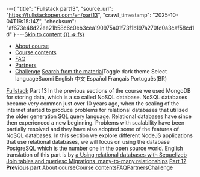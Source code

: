 ---{
  "title": "Fullstack part13",
  "source_url": "https://fullstackopen.com/en/part13",
  "crawl_timestamp": "2025-10-04T19:15:14Z",
  "checksum": "af673e48d22ee21b58c6c0eb3cea190975a01f73f1b197a270fd0a3caf58cd1d"
}
---[Skip to content](../part13#main-content/01-part13-main-content.md)
[{() => fs}](https://fullstackopen.com/en/)
  * [About course](../about/01-about.md)
  * [Course contents](../#course-contents/01-course-contents.md)
  * [FAQ](../faq/01-faq.md)
  * [Partners](../companies/01-companies.md)
  * [Challenge](../challenge/01-challenge.md)
[Search from the material](../search/01-search.md)Toggle dark theme
Select languageSuomi English 中文 Español Français Português(BR) 

[Fullstack](../#course-contents/01-course-contents.md)
Part 13
In the previous sections of the course we used MongoDB for storing data, which is a so called NoSQL database. NoSQL databases became very common just over 10 years ago, when the scaling of the internet started to produce problems for relational databases that utilized the older generation SQL query language.
Relational databases have since then experienced a new beginning. Problems with scalability have been partially resolved and they have also adopted some of the features of NoSQL databases. In this section we explore different NodeJS applications that use relational databases, we will focus on using the database PostgreSQL which is the number one in the open source world.
English translation of this part is by 
[a Using relational databases with Sequelize](../part13/01-using-relational-databases-with-sequelize.md)[b Join tables and queries](../part13/01-join-tables-and-queries.md)[c Migrations, many-to-many relationships](../part13/01-migrations-many-to-many-relationships.md)
[ Part 12 **Previous part** ](../part12/01-part12.md)
[About course](../about/01-about.md)[Course contents](../#course-contents/01-course-contents.md)[FAQ](../faq/01-faq.md)[Partners](../companies/01-companies.md)[Challenge](../challenge/01-challenge.md)